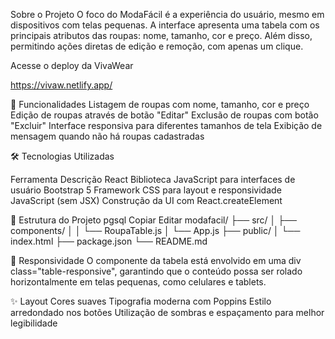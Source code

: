 Sobre o Projeto O foco do ModaFácil é a experiência do usuário, mesmo em dispositivos com telas pequenas. A interface apresenta uma tabela com os principais atributos das roupas: nome, tamanho, cor e preço. Além disso, permitindo ações diretas de edição e remoção, com apenas um clique.

Acesse o deploy da VivaWear

https://vivaw.netlify.app/

🚀 Funcionalidades Listagem de roupas com nome, tamanho, cor e preço Edição de roupas através de botão "Editar" Exclusão de roupas com botão "Excluir" Interface responsiva para diferentes tamanhos de tela Exibição de mensagem quando não há roupas cadastradas

🛠️ Tecnologias Utilizadas

Ferramenta Descrição React Biblioteca JavaScript para interfaces de usuário Bootstrap 5 Framework CSS para layout e responsividade JavaScript (sem JSX) Construção da UI com React.createElement

📂 Estrutura do Projeto pgsql Copiar Editar modafacil/ ├── src/ │ ├── components/ │ │ └── RoupaTable.js │ └── App.js ├── public/ │ └── index.html ├── package.json └── README.md

📱 Responsividade O componente da tabela está envolvido em uma div class="table-responsive", garantindo que o conteúdo possa ser rolado horizontalmente em telas pequenas, como celulares e tablets.

✨ Layout Cores suaves Tipografia moderna com Poppins Estilo arredondado nos botões Utilização de sombras e espaçamento para melhor legibilidade
